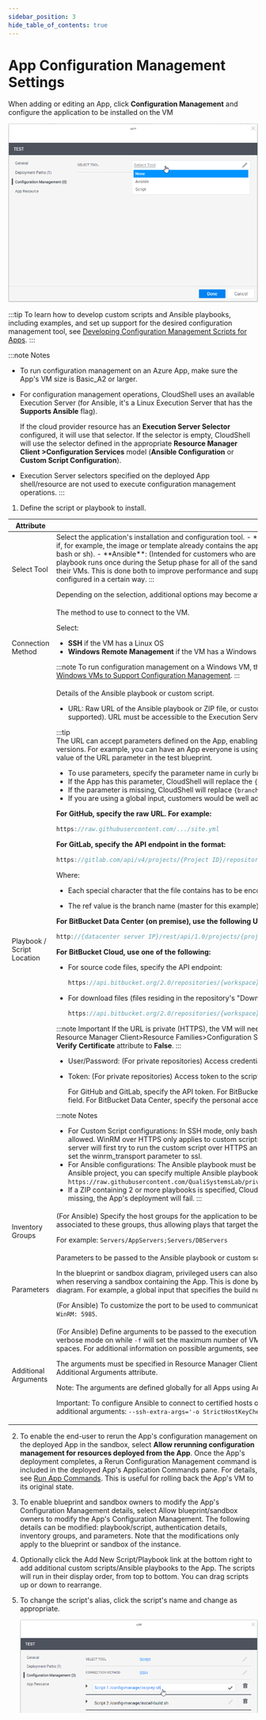 ```yaml
---
sidebar_position: 3
hide_table_of_contents: true
---
```


# App Configuration Management Settings

When adding or editing an App, click **Configuration Management** and configure the application to be installed on the VM

![](/Images/CloudShell-Portal/Manage/ConfigurationManagement.png)
    
:::tip
To learn how to develop custom scripts and Ansible playbooks, including examples, and set up support for the desired configuration management tool, see [Developing Configuration Management Scripts for Apps](../../../../devguide/develop-config-management-scripts-for-apps/index.md).
:::

:::note Notes    
- To run configuration management on an Azure App, make sure the App's VM size is Basic\_A2 or larger.
- For configuration management operations, CloudShell uses an available Execution Server (for Ansible, it's a Linux Execution Server that has the **Supports Ansible** flag).
    
    If the cloud provider resource has an **Execution Server Selector** configured, it will use that selector. If the selector is empty, CloudShell will use the selector defined in the appropriate **Resource Manager Client \>Configuration Services** model (**Ansible Configuration** or **Custom Script Configuration**).
    
- Execution Server selectors specified on the deployed App shell/resource are not used to execute configuration management operations.
:::
    
1. Define the script or playbook to install.

<table>
    <thead>
        <th>Attribute</th>
        <th>Description</th>
    </thead>
    <tbody>
        <tr>
            <td>Select Tool</td>
            <td>
Select the application's installation and configuration tool.
- **None**: Do not use any Configuration Management option. Use this option if, for example, the image or template already contains the application to install.
- **Script**: Select the custom script to run (PowerShell, bash or sh).
- **Ansible**: (Intended for customers who are already using Ansible) Select the Ansible playbook to run.
:::note
The playbook runs once during the Setup phase for all of the sandbox's Apps that use that playbook, after CloudShell has finished deploying their VMs. This is done both to improve performance and support cross-server logic where multiple applications need to be installed and configured in a certain way.
:::
        
Depending on the selection, additional options may become available.  
            </td>
        </tr>
        <tr>
            <td>Connection Method</td>
            <td>
The method to use to connect to the VM.
    
Select:

- **SSH** if the VM has a Linux OS
- **Windows Remote Management** if the VM has a Windows OS
        
:::note
To run configuration management on a Windows VM, the VM must have WinRM enabled. For details, see [Enable WinRM on Windows VMs to Support Configuration Management](../../../../devguide/enable-winrm-on-win-vm-for-cfg-mng.md).
:::                        
            </td>
        </tr>
        <tr>
            <td>Playbook / Script Location</td>
            <td>
Details of the Ansible playbook or custom script.
    
- URL: Raw URL of the Ansible playbook or ZIP file, or custom script on the online repository (GitHub, GitLab and BitBucket are supported). URL must be accessible to the Execution Servers.

:::tip        
The URL can accept parameters defined on the App, enabling you to test new versions of scripts without affecting consumer-ready versions. For example, you can have an App everyone is using, but if you want to test a version you're developing, simply change the value of the URL parameter in the test blueprint.

- To use parameters, specify the parameter name in curly brackets (for example: `{branch}`).
- If the App has this parameter, CloudShell will replace the `{branch}` with its value during execution.
- If the parameter is missing, CloudShell will replace `{branch}` with an empty string.
- If you are using a global input, customers would be well advised to set a default value on the global input
:::
        
**For GitHub, specify the raw URL. For example:**

```javascript
https://raw.githubusercontent.com/.../site.yml
```

**For GitLab, specify the API endpoint in the format:**

```javascript
https://gitlab.com/api/v4/projects/{Project ID}/repository/files/testsharding%2Eyml/raw?ref=master
```

Where:

- Each special character that the file contains has to be encoded. In the example above - “%2E” is an encoded point (“.”)
    
- The ref value is the branch name (master for this example)
    

**For BitBucket Data Center (on premise), use the following URL format:**

```javascript
http://{datacenter server IP}/rest/api/1.0/projects/{projectKey}/repos/{repository name}/raw/testsharding.yml
```

**For BitBucket Cloud, use one of the following:**

- For source code files, specify the API endpoint:
    
    ```javascript
    https://api.bitbucket.org/2.0/repositories/{workspace}/{repository name}/src/{GUID- the Commit hash string}/testsharding.yml
    ```
    
- For download files (files residing in the repository's "Downloads" folder), specify this endpoint:
    
    ```javascript
    https://api.bitbucket.org/2.0/repositories/{workspace}/{repository name}/downloads/site.yml
    ```
                 
:::note Important
If the URL is private (HTTPS), the VM will need to have a valid SSL certificate. To disable the certificate check, open Resource Manager Client>Resource Families>Configuration Services (Ansible Configuration or Custom Script Configuration) and set the **Verify Certificate** attribute to **False**.
:::
        
- User/Password: (For private repositories) Access credentials or token to the script/playbook's online repository.
    
- Token: (For private repositories) Access token to the script/playbook's online repository.
        
    For GitHub and GitLab, specify the API token. For BitBucket Cloud, set the repo's "App Password" in the App template's Password field. For BitBucket Data Center, specify the personal access token.
        
:::note Notes    
- For Custom Script configurations: In SSH mode, only bash and sh scripts are allowed. In WinRM mode, only PowerShell scripts are allowed. WinRM over HTTPS only applies to custom scripts at this time. If WinRM is configured to run over HTTPS, the execution server will first try to run the custom script over HTTPS and then fall back to HTTP if HTTPS is unsuccessful. To prevent the fallback, set the winrm\_transport parameter to ssl.
- For Ansible configurations: The Ansible playbook must be a YML or YAML file. To specify multiple playbooks or a hierarchy of an Ansible project, you can specify multiple Ansible playbooks or a ZIP package. For example: `https://raw.githubusercontent.com/QualiSystemsLab/private-repo-zip-download/master/README.zip`
- If a ZIP containing 2 or more playbooks is specified, CloudShell will use the playbook file titled site.yml or site.yaml. If the file is missing, the App's deployment will fail.
:::
            </td>
        </tr>
        <tr>
            <td>Inventory Groups</td>
            <td>
(For Ansible) Specify the host groups for the application to be installed, separated by semicolons (;). The newly deployed VM will be associated to these groups, thus allowing plays that target these groups to run on the VM.
    
For example: `Servers/AppServers;Servers/DBServers`
            </td>
        </tr>
        <tr>
            <td>Parameters</td>
            <td>
Parameters to be passed to the Ansible playbook or custom script. Specify the parameters and their default values.
    
In the blueprint or sandbox diagram, privileged users can also set the parameter to receive the value that is specified for a global input when reserving a sandbox containing the App. This is done by selecting the global input when editing the App in the blueprint or sandbox diagram. For example, a global input that specifies the build number of a product to be tested or which components of a product to install.
    
(For Ansible) To customize the port to be used to communicate with the VM, add the `Ansible_port` parameter. Default: `SSH` / `Port: 22` / `WinRM: 5985`.
            </td>
        </tr>
        <tr>
            <td>Additional Arguments</td>
            <td>
(For Ansible) Define arguments to be passed to the execution of the playbook (`Ansible-playbook` command). For example, `-v` will set verbose mode on while `-f` will set the maximum number of VMs to be handled in parallel. Multiple arguments can be given, separated by spaces. For additional information on possible arguments, see the official Ansible documentation.
    
The arguments must be specified in Resource Manager Client > Configuration Services family > Ansible Configuration model > Ansible Additional Arguments attribute.
    
Note: The arguments are defined globally for all Apps using Ansible.
    
Important: To configure Ansible to connect to certified hosts only (Linux VMs with a valid 'known\_hosts' key), include the following additional arguments: `--ssh-extra-args='-o StrictHostKeyChecking=yes'`
            </td>
        </tr>
    </tbody>
</table>
    
    
2. To enable the end-user to rerun the App's configuration management on the deployed App in the sandbox, select **Allow rerunning configuration management for resources deployed from the App**. Once the App's deployment completes, a Rerun Configuration Management command is included in the deployed App's Application Commands pane. For details, see [Run App Commands](../../../../portal/sandboxes/sandbox-workspace/apps/run-app-commands.md). This is useful for rolling back the App's VM to its original state.
    
3. To enable blueprint and sandbox owners to modify the App's Configuration Management details, select Allow blueprint/sandbox owners to modify the App's Configuration Management. The following details can be modified: playbook/script, authentication details, inventory groups, and parameters. Note that the modifications only apply to the blueprint or sandbox of the instance.
4. Optionally click the Add New Script/Playbook link at the bottom right to add additional custom scripts/Ansible playbooks to the App. The scripts will run in their display order, from top to bottom. You can drag scripts up or down to rearrange.

5. To change the script's alias, click the script's name and change as appropriate.
    
    ![](/Images/CloudShell-Portal/Manage/RenameConfigManageScript.png)
